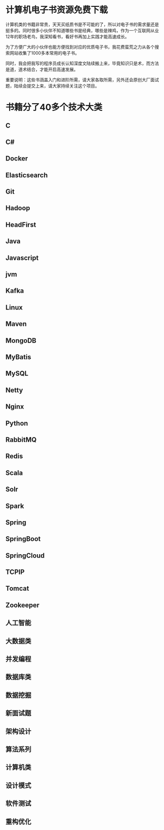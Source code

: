# 计算机电子书资源免费下载

计算机类的书籍非常贵，天天买纸质书是不可能的了，所以对电子书的需求量还是挺多的。同时很多小伙伴不知道哪些书是经典，哪些是辣鸡，作为一个互联网从业12年的职场老鸟，我深知看书，看好书再加上实践才能高速成长。

为了方便广大的小伙伴也能方便找到对应的优质电子书，我花费蛮荒之力从各个搜索网站收集了1000多本常用的电子书。

同时，我会把我写的程序员成长认知深度文陆续搬上来，毕竟知识只是术，而方法是道，道术结合，才能开启高速发展。

重要说明：这些书涵盖入门和进阶所需，请大家各取所需，另外还会原创大厂面试题，陆续会提交上来，请大家持续关注这个项目。

# 书籍分了40多个技术大类

## C
## C#
## Docker
## Elasticsearch
## Git
## Hadoop
## HeadFirst
## Java
## Javascript
## jvm
## Kafka
## Linux
## Maven
## MongoDB
## MyBatis
## MySQL
## Netty
## Nginx
## Python
## RabbitMQ
## Redis
## Scala
## Solr
## Spark
## Spring
## SpringBoot
## SpringCloud
## TCPIP
## Tomcat
## Zookeeper
## 人工智能
## 大数据类
## 并发编程
## 数据库类
## 数据挖掘
## 新面试题
## 架构设计
## 算法系列
## 计算机类
## 设计模式
## 软件测试
## 重构优化
